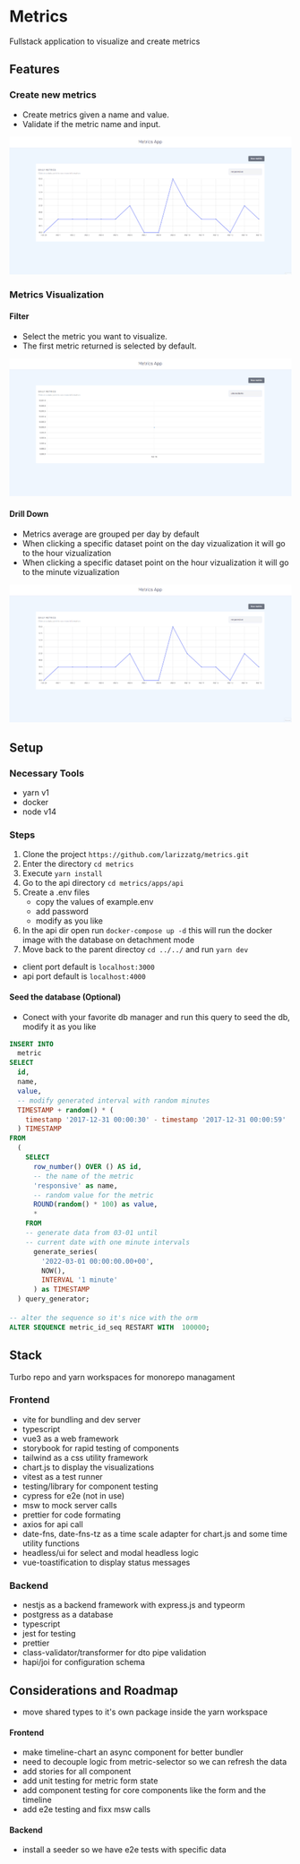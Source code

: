 # Metrics

Fullstack application to visualize and create metrics

## Features

### Create new metrics

- Create metrics given a name and value.
- Validate if the metric name and input.

![gift showing a metric creation](./docs/new-metric.gif)

### Metrics Visualization

#### Filter

- Select the metric you want to visualize.
- The first metric returned is selected by default.

![gift show filter of visualization by metric name](./docs/filter-metrics.gif)

#### Drill Down

- Metrics average are grouped per day by default
- When clicking a specific dataset point on the day vizualization it will go to the hour vizualization
- When clicking a specific dataset point on the hour vizualization it will go to the minute vizualization

![gift shows daily average of responsive metric, clicking on a dataset shows the next interval average](./docs/drill-down.gif)

## Setup

### Necessary Tools

- yarn v1
- docker
- node v14

### Steps

1. Clone the project
   `https://github.com/larizzatg/metrics.git`
2. Enter the directory `cd metrics`
3. Execute `yarn install`
4. Go to the api directory `cd metrics/apps/api`
5. Create a .env files
   - copy the values of example.env
   - add password
   - modify as you like
6. In the api dir open run `docker-compose up -d` this will run the docker image with the database on detachment mode
7. Move back to the parent directoy `cd ../../` and run `yarn dev`

- client port default is `localhost:3000`
- api port default is `localhost:4000`

#### Seed the database (Optional)

- Conect with your favorite db manager and run this query to seed the db, modify it as you like

```sql
INSERT INTO
  metric
SELECT
  id,
  name,
  value,
  -- modify generated interval with random minutes
  TIMESTAMP + random() * (
    timestamp '2017-12-31 00:00:30' - timestamp '2017-12-31 00:00:59'
  ) TIMESTAMP
FROM
  (
    SELECT
      row_number() OVER () AS id,
      -- the name of the metric
      'responsive' as name,
      -- random value for the metric
      ROUND(random() * 100) as value,
      *
    FROM
    -- generate data from 03-01 until
    -- current date with one minute intervals
      generate_series(
        '2022-03-01 00:00:00.00+00',
        NOW(),
        INTERVAL '1 minute'
      ) as TIMESTAMP
  ) query_generator;

-- alter the sequence so it's nice with the orm
ALTER SEQUENCE metric_id_seq RESTART WITH  100000;

```

## Stack

Turbo repo and yarn workspaces for monorepo managament

### Frontend

- vite for bundling and dev server
- typescript
- vue3 as a web framework
- storybook for rapid testing of components
- tailwind as a css utility framework
- chart.js to display the visualizations
- vitest as a test runner
- testing/library for component testing
- cypress for e2e (not in use)
- msw to mock server calls
- prettier for code formating
- axios for api call
- date-fns, date-fns-tz as a time scale adapter for chart.js and some time utility functions
- headless/ui for select and modal headless logic
- vue-toastification to display status messages

### Backend

- nestjs as a backend framework with express.js and typeorm
- postgress as a database
- typescript
- jest for testing
- prettier
- class-validator/transformer for dto pipe validation
- hapi/joi for configuration schema

## Considerations and Roadmap

- move shared types to it's own package inside the yarn workspace

#### Frontend

- make timeline-chart an async component for better bundler
- need to decouple logic from metric-selector so we can refresh the data
- add stories for all component
- add unit testing for metric form state
- add component testing for core components like the form and the timeline
- add e2e testing and fixx msw calls

#### Backend

- install a seeder so we have e2e tests with specific data

